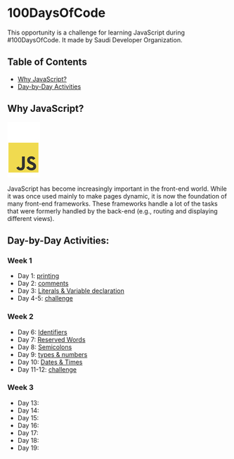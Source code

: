 # 100DaysOfCode
This opportunity is a challenge for learning JavaScript during #100DaysOfCode. It made by  Saudi Developer Organization. 

## Table of Contents
* [Why JavaScript?](#why_javascript?)
* [Day-by-Day Activities](#day-by-day_activities)

## Why JavaScript?
<img src="JavaScript/javascript.jpg" alt="JavaScript">

JavaScript has become increasingly important in the front-end world. While it was once used mainly to make pages dynamic, it is now the foundation of many front-end frameworks. These frameworks handle a lot of the tasks that were formerly handled by the back-end (e.g., routing and displaying different views).

## Day-by-Day Activities:
### Week 1
* Day 1: [printing](JavaScript/1st_week/1st_Day.js)
* Day 2: [comments](JavaScript/1st_week/2nd_Day.js)
* Day 3: [Literals & Variable declaration](JavaScript/1st_week/3rd_Day.js)
* Day 4-5: [challenge](JavaScript/1st_week/4th_and_5th_Days.js)

### Week 2
* Day 6: [Identifiers](JavaScript/2nd_week/6th_Days.js)
* Day 7: [Reserved Words](JavaScript/2nd_week/7th_Days.js)
* Day 8: [Semicolons](JavaScript/2nd_week/8th_Days.js)
* Day 9: [types & numbers](JavaScript/2nd_week/9th_Days.js)
* Day 10: [Dates & Times](JavaScript/2nd_week/10th_Days.js)
* Day 11-12: [challenge](JavaScript/2nd_week/11th_and_12th_Days.js)

### Week 3
* Day 13:
* Day 14:
* Day 15:
* Day 16:
* Day 17:
* Day 18:
* Day 19:
